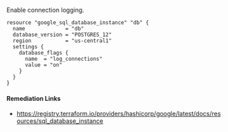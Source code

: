 
Enable connection logging.

```hcl
resource "google_sql_database_instance" "db" {
  name             = "db"
  database_version = "POSTGRES_12"
  region           = "us-central1"
  settings {
    database_flags {
      name  = "log_connections"
      value = "on"
    }
  }
}
```

#### Remediation Links
 - https://registry.terraform.io/providers/hashicorp/google/latest/docs/resources/sql_database_instance
        